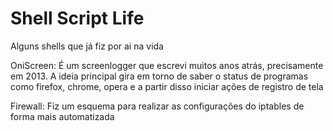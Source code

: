 # Shell Script Life

Alguns shells que já fiz por ai na vida

OniScreen:
É um screenlogger que escrevi muitos anos atrás, precisamente em 2013. A ideia principal gira em torno de saber o status de programas como firefox, chrome, opera e a partir disso iniciar ações de registro de tela

Firewall:
Fiz um esquema para realizar as configurações do iptables de forma mais automatizada
